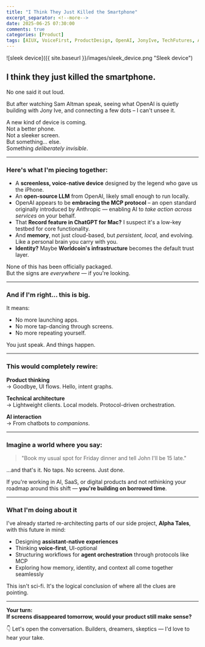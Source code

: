 ```yaml
---
title: "I Think They Just Killed the Smartphone"
excerpt_separator: <!--more-->
date: 2025-06-25 07:30:00
comments: true
categories: [Product]
tags: [AIUX, VoiceFirst, ProductDesign, OpenAI, JonyIve, TechFutures, AlphaTales, IntentDrivenDesign, MCP]
---
```


![sleek device]({{ site.baseurl }}/images/sleek_device.png "Sleek device")

## I think they just killed the smartphone.

No one said it out loud.

But after watching Sam Altman speak, seeing what OpenAI is quietly building with Jony Ive, and connecting a few dots – I can't unsee it.

A new kind of device is coming.  
Not a better phone.  
Not a sleeker screen.  
But something... else.  
Something _deliberately invisible_.
<!--more-->

---

### Here's what I'm piecing together:

- A **screenless, voice-native device** designed by the legend who gave us the iPhone.
- An **open-source LLM** from OpenAI, likely small enough to run locally.
- OpenAI appears to be **embracing the MCP protocol** – an open standard originally introduced by Anthropic — enabling AI to _take action across services_ on your behalf.
- That **Record feature in ChatGPT for Mac?** I suspect it's a low-key testbed for core functionality.
- And **memory**, not just cloud-based, but _persistent, local,_ and evolving. Like a personal brain you carry with you.
- **Identity?** Maybe **Worldcoin's infrastructure** becomes the default trust layer.

None of this has been officially packaged.  
But the signs are _everywhere_ — if you're looking.

---

### And if I'm right... this is big.

It means:

- No more launching apps.
- No more tap-dancing through screens.
- No more repeating yourself.

You just speak. And things happen.

---

### This would completely rewire:

**Product thinking**  
→ Goodbye, UI flows. Hello, intent graphs.

**Technical architecture**  
→ Lightweight clients. Local models. Protocol-driven orchestration.

**AI interaction**  
→ From chatbots to _companions_.

---

### Imagine a world where you say:

> "Book my usual spot for Friday dinner and tell John I'll be 15 late."

...and that's it. No taps. No screens. Just done.

If you're working in AI, SaaS, or digital products and not rethinking your roadmap around this shift — **you're building on borrowed time**.

---

### What I'm doing about it

I've already started re-architecting parts of our side project, **Alpha Tales**, with this future in mind:

- Designing **assistant-native experiences**
- Thinking **voice-first**, UI-optional
- Structuring workflows for **agent orchestration** through protocols like MCP
- Exploring how memory, identity, and context all come together seamlessly

This isn't sci-fi. It's the logical conclusion of where all the clues are pointing.

---

**Your turn:**  
**If screens disappeared tomorrow, would your product still make sense?**

👇 Let's open the conversation. Builders, dreamers, skeptics — I'd love to hear your take. 